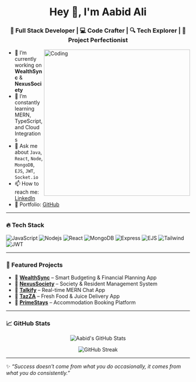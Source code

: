 <h1 align="center">Hey 👋, I'm Aabid Ali</h1>
<h3 align="center">🚀 Full Stack Developer | 💻 Code Crafter | 🔍 Tech Explorer | 🧠 Project Perfectionist</h3>

<img align="right" alt="Coding" width="400" src="https://cdn.dribbble.com/users/1059583/screenshots/4171367/media/5c8260a20b247115b68e6c2f4a8f1434.gif" />

- 🔭 I’m currently working on **WealthSync** & **NexusSociety**  
- 🌱 I’m constantly learning MERN, TypeScript, and Cloud Integrations  
- 💬 Ask me about `Java`, `React`, `Node`, `MongoDB`, `EJS`, `JWT`, `Socket.io`  
- 📫 How to reach me: [LinkedIn](https://linkedin.com/in/aabidali641)  
- 💼 Portfolio: [GitHub](https://github.com/aabidali641)  

---

### 🔥 Tech Stack
![JavaScript](https://img.shields.io/badge/-JavaScript-black?style=flat-square&logo=javascript)
![Nodejs](https://img.shields.io/badge/-Node.js-black?style=flat-square&logo=Node.js)
![React](https://img.shields.io/badge/-React-black?style=flat-square&logo=react)
![MongoDB](https://img.shields.io/badge/-MongoDB-black?style=flat-square&logo=mongodb)
![Express](https://img.shields.io/badge/-Express-black?style=flat-square&logo=express)
![EJS](https://img.shields.io/badge/-EJS-black?style=flat-square&logo=EJS)
![Tailwind](https://img.shields.io/badge/-TailwindCSS-black?style=flat-square&logo=tailwind-css)
![JWT](https://img.shields.io/badge/-JWT-black?style=flat-square&logo=json-web-tokens)

---

### 🌟 Featured Projects
- 💸 **[WealthSync](#)** – Smart Budgeting & Financial Planning App  
- 🏢 **[NexusSociety](#)** – Society & Resident Management System  
- 💬 **[Talkify](#)** – Real-time MERN Chat App  
- 🍹 **[TazZA](#)** – Fresh Food & Juice Delivery App  
- 🏡 **[PrimeStays](#)** – Accommodation Booking Platform  

---

### 📈 GitHub Stats
<p align="center">
  <img src="https://github-readme-stats.vercel.app/api?username=aabidali641&show_icons=true&theme=tokyonight" alt="Aabid's GitHub Stats" />
</p>

<p align="center">
  <img src="https://github-readme-streak-stats.herokuapp.com/?user=aabidali641&theme=tokyonight" alt="GitHub Streak" />
</p>

---

✨ *“Success doesn't come from what you do occasionally, it comes from what you do consistently.”*  
